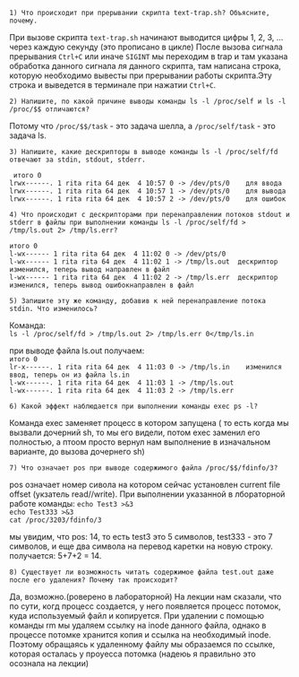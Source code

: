 	1) Что происходит при прерывании скрипта text-trap.sh? Объясните, почему.
	
При вызове скрипта `text-trap.sh` начинают выводится цифры 1, 2, 3, ... через каждую секунду (это прописано в цикле)
После вызова сигнала прерывания `Ctrl+C` или иначе `SIGINT` мы переходим в trap и там указана обработка данного сигнала ля данного скрипта, там написана строка, которую необходимо вывесты при прерывании работы скрипта.Эту строка и выведется в терминале при нажатии `Ctrl+C`.  

	2) Напишите, по какой причине выводы команды ls -l /proc/self и ls -l /proc/$$ отличаются?
	
Потому что `/proc/$$/task` - это задача шелла, а `/proc/self/task` - это задача ls.  

	3) Напишите, какие дескрипторы в выводе команды ls -l /proc/self/fd отвечают за stdin, stdout, stderr. 

` итого 0`  
`lrwx------. 1 rita rita 64 дек  4 10:57 0 -> /dev/pts/0 	для ввода`  
`lrwx------. 1 rita rita 64 дек  4 10:57 1 -> /dev/pts/0	для вывода`  
`lrwx------. 1 rita rita 64 дек  4 10:57 2 -> /dev/pts/0 	для ошибок`  

	4) Что происходит с дескрипторами при перенаправлении потоков stdout и stderr в файлы при выполнении команды ls -l /proc/self/fd > /tmp/ls.out 2> /tmp/ls.err?

`итого 0  `  
`l-wx------ 1 rita rita 64 дек  4 11:02 0 -> /dev/pts/0`  
`l-wx------ 1 rita rita 64 дек  4 11:02 1 -> /tmp/ls.out  дескриптор изменился, теперь вывод направлен в файл`  
`l-wx------ 1 rita rita 64 дек  4 11:02 2 -> /tmp/ls.err  дескриптор изменился, теперь вывод ошибокнаправлен в файл`  

	5) Запишите эту же команду, добавив к ней перенаправление потока stdin. Что изменилось?

Команда:  
`ls -l /proc/self/fd > /tmp/ls.out 2> /tmp/ls.err 0</tmp/ls.in`

при выводе файла ls.out получаем:  
`итого 0`  
`lr-x------. 1 rita rita 64 дек  4 11:03 0 -> /tmp/ls.in 	изменился ввод, теперь он из файла ls.in`  
`l-wx------. 1 rita rita 64 дек  4 11:03 1 -> /tmp/ls.out`  
`l-wx------. 1 rita rita 64 дек  4 11:03 2 -> /tmp/ls.err`  

	6) Какой эффект наблюдается при выполнении команды exec ps -l?
	
Команда exec заменяет процесс в котором запущена ( то есть когда мы вызвали дочерний sh, то мы его видели, потом exec заменил его полностью, а птоом просто вернул нам выполнение в изначальном варианте, до вызова дочернего sh)  

	7) Что означает pos при выводе содержимого файла /proc/$$/fdinfo/3?
	
pos означает номер сивола на котором сейчас установлен current file offset (укзатель read//write). При выполнении указанной в лбораторной работе команды:
`echo Test3 >&3`  
`echo Test333 >&3`  
`cat /proc/3203/fdinfo/3 `  

мы увидим, что pos:	14, то есть test3 это 5 символов, test333 - это 7 символов, и еще два символа на перевод каретки на новую строку. получается: 5+7+2 = 14.  

	8) Существует ли возможность читать содержимое файла test.out даже после его удаления? Почему так происходит?
	
Да, возможно.(роверено в лабораторной)
На лекции нам сказали, что по сути, когд процесс создается, у него появляется процесс потомок, куда используемый файл и копируется. При удалении с помощью команды rm мы удаляем ссылку на inode данного файла, однако в процессе потомке хранится копия и ссылка на необходимый inode. Поэтому обращаясь к удаленному файлу мы образаемся по ссылке, которая осталась у проуесса потомка (надеюь я правильно это осознала на лекции)

